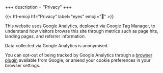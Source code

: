+++
description = "Privacy"
+++

{{< h1-emoji h1="Privacy" label="eyes" emoji="👀" >}}

This website uses Google Analytics, deployed via Google Tag Manager, to understand how visitors browse this site through metrics such as page hits, landing pages, and referrer information.

Data collected via Google Analytics is anonymised.

You can opt-out of being tracked by Google Analytics through a [browser plugin](https://tools.google.com/dlpage/gaoptout) available from Google, or amend your cookie preferences in your browser settings.